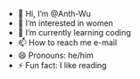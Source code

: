 - 👋 Hi, I’m @Anth-Wu
- 👀 I’m interested in women
- 🌱 I’m currently learning coding
- 📫 How to reach me e-mail
- 😄 Pronouns: he/him
- ⚡ Fun fact: I like reading

<!---
Anth-Wu/Anth-Wu is a ✨ special ✨ repository because its `README.md` (this file) appears on your GitHub profile.
You can click the Preview link to take a look at your changes.
--->
